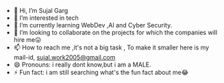 - 👋 Hi, I’m Sujal Garg
- 👀 I’m interested in tech
- 🌱 I’m currently learning WebDev ,AI and Cyber Security.
- 💞️ I’m looking to collaborate on the projects for which the companies will hire me😛
- 📫 How to reach me ,it's not a big task , To make it smaller here is my mail-id, sujal.work2005@gmail.com
- 😄 Pronouns: i really dont know,but i am a MALE.
- ⚡ Fun fact: i am still searching what's the fun fact about me😂

<!---
Sujal-g1/Sujal-g1 is a ✨ special ✨ repository because its `README.md` (this file) appears on your GitHub profile.
You can click the Preview link to take a look at your changes.
--->
